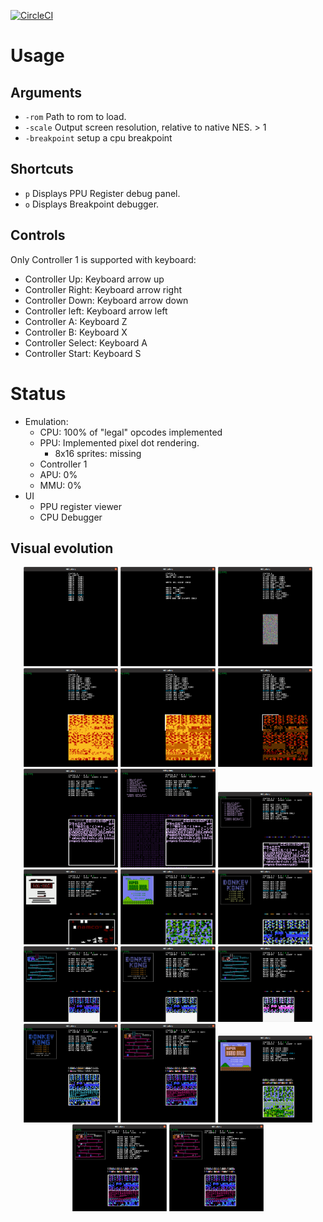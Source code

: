 [![CircleCI](https://circleci.com/gh/raulferras/nes-golang.svg?style=shield)](https://circleci.com/gh/raulferras/nes-golang)

# Usage
## Arguments
- `-rom` Path to rom to load.
- `-scale` Output screen resolution, relative to native NES. > 1
- `-breakpoint` setup a cpu breakpoint

## Shortcuts
- `p` Displays PPU Register debug panel.
- `o` Displays Breakpoint debugger.

## Controls
Only Controller 1 is supported with keyboard:
 - Controller Up: Keyboard arrow up
 - Controller Right: Keyboard arrow right
 - Controller Down: Keyboard arrow down
 - Controller left: Keyboard arrow left
 - Controller A: Keyboard Z
 - Controller B: Keyboard X
 - Controller Select: Keyboard A
 - Controller Start: Keyboard S

# Status
- Emulation:
  - CPU: 100% of "legal" opcodes implemented
  - PPU: Implemented pixel dot rendering. 
      - 8x16 sprites: missing
  - Controller 1
  - APU: 0%
  - MMU: 0%
- UI
  - PPU register viewer
  - CPU Debugger

## Visual evolution
<p align="center">
  <img src="assets/visual%20evolution/01-cpu/nestest-first-load.png" width="30%" alt="rendering decompilation"/>
  <img src="assets/visual%20evolution/01-cpu/nestest-improve-disasm.png" width="30%" alt="proper decompilation"/>
  <img src="assets/visual%20evolution/02-ppu-chr/supermariobros-chr-noise.png" width="30%" alt="first try rendering pattern table"/>
  <img src="assets/visual%20evolution/02-ppu-chr/supermariobros-chr.png" width="30%" alt="first try rendering pattern table"/>
  <img src="assets/visual%20evolution/02-ppu-chr/supermariobros-chr-2.png" width="30%" alt="first try rendering pattern table"/>
  <img src="assets/visual%20evolution/02-ppu-chr/supermariobros-chr-3.png" width="30%" alt="first try rendering pattern table"/>
  <img src="assets/visual%20evolution/02-ppu-chr/nestest-chr.png" width="30%" alt="first try rendering pattern table"/>
  <img src="assets/visual%20evolution/03-ppu-background/nestest-background-1.png" width="30%" alt="Renders background nestest"/>
  <img src="assets/visual%20evolution/03-ppu-background/nestest-background-2.png" width="30%" alt="Renders background nestest"/>
  <img src="assets/visual%20evolution/03-ppu-background/pacman-title-1.png" width="30%" alt="Renders background nestest"/>
  <img src="assets/visual%20evolution/03-ppu-background/supermariobros-title-1.png" width="30%" alt="Renders background super mario bros"/>
<img src="assets/visual%20evolution/03-ppu-background/donkey-kong-title-1.png" width="30%" alt="Renders background donkey kong, title screen"/>
  <img src="assets/visual%20evolution/03-ppu-background/donkey-kong-1.png" width="30%" alt="Renders background donkey kong, optimizations allow to see demo mode"/>
  <img src="assets/visual%20evolution/03-ppu-background/donkey-kong-title-2.png" width="30%" alt="Renders background donkey kong, title screen, small fixes in colors"/>
  <img src="assets/visual%20evolution/03-ppu-background/donkey-kong-2.png" width="30%" alt="Renders background donkey kong, fixes in colors"/>
  <img src="assets/visual%20evolution/03-ppu-background/donkey-kong-title-3.png" width="30%" alt="Renders donkey kong title, colors finally fixed"/>
  <img src="assets/visual%20evolution/03-ppu-background/donkey-kong-3.png" width="30%" alt="Renders donkey kong, colors finally fixed"/>
  <img src="assets/visual%20evolution/03-ppu-background/supermariobros-title-4.png" width="30%" alt="Super Mario Bros title screen, colors finally fixed by implementing transparent background colors"/>
  <img src="assets/visual%20evolution/05-ppu-sprite-rendering/donkey-kong-demo-1.png" width="30%" alt="Donkey Kong demo, preliminar sprite rendering"/>
  <img src="assets/visual%20evolution/05-ppu-sprite-rendering/donkey-kong-demo-2.png" width="30%" alt="Donkey Kong demo, sprite palette fixed"/>
</p>
